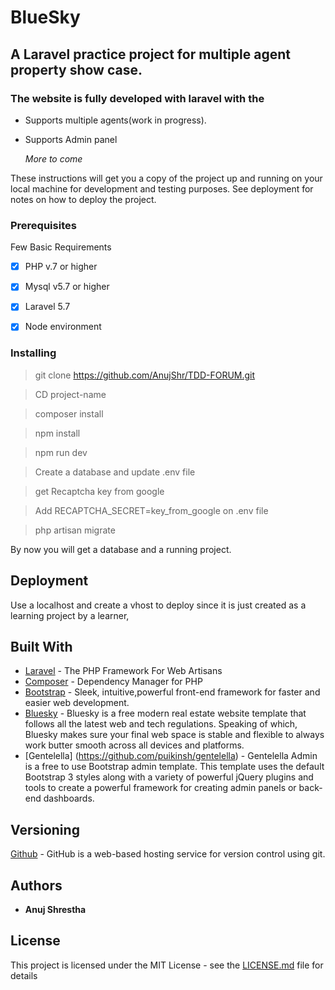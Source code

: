 # BlueSky 

## A Laravel practice project for multiple agent property show case.

### The website is fully developed with laravel with the 

- Supports multiple agents(work in progress).
- Supports Admin panel

     *More to come*

These instructions will get you a copy of the project up and running on your local machine for development and testing purposes. See deployment for notes on how to deploy the project.

### Prerequisites

Few Basic Requirements


- [x] PHP v.7 or higher
- [x] Mysql v5.7 or higher
- [x] Laravel 5.7  
- [x] Node environment 




### Installing
   
   
> git clone https://github.com/AnujShr/TDD-FORUM.git

> CD project-name

> composer install

> npm install

> npm run dev

> Create a database and update .env file

> get Recaptcha key from google

> Add RECAPTCHA_SECRET=key_from_google on .env file

> php artisan migrate


By now you will get a database and a running project.


## Deployment

Use a localhost and create a vhost to deploy since it is just created as a learning project by a learner,

## Built With

* [Laravel](https://laravel.com/) - The PHP Framework For Web Artisans
* [Composer](https://github.com/composer/composer) - Dependency Manager for PHP
* [Bootstrap](https://github.com/twbs/bootstrap) - Sleek, intuitive,powerful front-end framework for faster and easier web development.
* [Bluesky](https://colorlib.com/wp/template/bluesky/) - Bluesky is a free modern real estate website template that follows all the latest web and tech regulations. Speaking of which, Bluesky makes sure your final web space is stable and flexible to always work butter smooth across all devices and platforms.
* [Gentelella] (https://github.com/puikinsh/gentelella) - 
Gentelella Admin is a free to use Bootstrap admin template. This template uses the default Bootstrap 3 styles along with a variety of powerful jQuery plugins and tools to create a powerful framework for creating admin panels or back-end dashboards.
## Versioning
[Github](https://github.com) - GitHub is a web-based hosting service for version control using git.

## Authors

* **Anuj Shrestha**

## License

This project is licensed under the MIT License - see the [LICENSE.md](LICENSE.md) file for details



